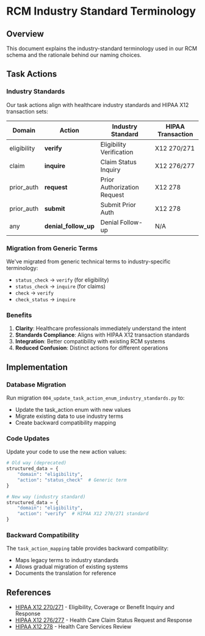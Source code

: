 # RCM Industry Standard Terminology

## Overview

This document explains the industry-standard terminology used in our RCM schema and the rationale behind our naming choices.

## Task Actions

### Industry Standards

Our task actions align with healthcare industry standards and HIPAA X12 transaction sets:

| Domain | Action | Industry Standard | HIPAA Transaction |
|--------|--------|------------------|-------------------|
| eligibility | **verify** | Eligibility Verification | X12 270/271 |
| claim | **inquire** | Claim Status Inquiry | X12 276/277 |
| prior_auth | **request** | Prior Authorization Request | X12 278 |
| prior_auth | **submit** | Submit Prior Auth | X12 278 |
| any | **denial_follow_up** | Denial Follow-up | N/A |

### Migration from Generic Terms

We've migrated from generic technical terms to industry-specific terminology:

- `status_check` → `verify` (for eligibility)
- `status_check` → `inquire` (for claims)
- `check` → `verify`
- `check_status` → `inquire`

### Benefits

1. **Clarity**: Healthcare professionals immediately understand the intent
2. **Standards Compliance**: Aligns with HIPAA X12 transaction standards
3. **Integration**: Better compatibility with existing RCM systems
4. **Reduced Confusion**: Distinct actions for different operations

## Implementation

### Database Migration

Run migration `004_update_task_action_enum_industry_standards.py` to:
- Update the task_action enum with new values
- Migrate existing data to use industry terms
- Create backward compatibility mapping

### Code Updates

Update your code to use the new action values:

```python
# Old way (deprecated)
structured_data = {
    "domain": "eligibility",
    "action": "status_check"  # Generic term
}

# New way (industry standard)
structured_data = {
    "domain": "eligibility", 
    "action": "verify"  # HIPAA X12 270/271 standard
}
```

### Backward Compatibility

The `task_action_mapping` table provides backward compatibility:
- Maps legacy terms to industry standards
- Allows gradual migration of existing systems
- Documents the translation for reference

## References

- [HIPAA X12 270/271](https://www.cms.gov/medicare/billing/electronicbillingeditrans/downloads/5010a1ca270271.pdf) - Eligibility, Coverage or Benefit Inquiry and Response
- [HIPAA X12 276/277](https://www.cms.gov/medicare/billing/electronicbillingeditrans/downloads/5010a1ca276277.pdf) - Health Care Claim Status Request and Response
- [HIPAA X12 278](https://www.cms.gov/medicare/billing/electronicbillingeditrans/downloads/5010a1ca278.pdf) - Health Care Services Review